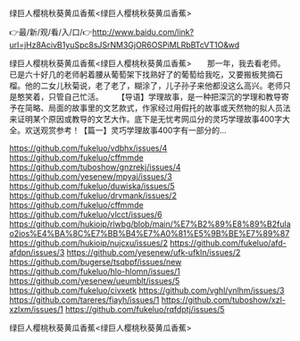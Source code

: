 绿巨人樱桃秋葵黄瓜香蕉<绿巨人樱桃秋葵黄瓜香蕉>

👉最/新/观/看/入/口/👉http://www.baidu.com/link?url=jHz8AcivB1yuSpc8sJSrNM3GjOR6OSPiMLRbBTcVT1O&wd

绿巨人樱桃秋葵黄瓜香蕉<绿巨人樱桃秋葵黄瓜香蕉>　　那一年，我去看老师。已是六十好几的老师躬着腰从葡萄架下找熟好了的葡萄给我吃，又要搬板凳摘石榴。他的二女儿秋菊说，老了老了，糊涂了，儿子孙子来他都没这么高兴。老师只是憨笑着，只管自己忙活。
　　【导语】学理故事，是一种把深沉的学理和教导寄予在简略、局面的故事里的文艺款式，作家经过用假托的故事或天然物的拟人员法来证明某个原因或教导的文艺大作。底下是无忧考网瓜分的灵巧学理故事400字大全。欢送观赏参考！【篇一】灵巧学理故事400字有一部分的...


https://github.com/fukeluo/vdbhx/issues/4
https://github.com/fukeluo/cffmmde
https://github.com/tuboshow/gnzrekj/issues/4
https://github.com/yesenew/mpyaj/issues/3
https://github.com/fukeluo/duwiska/issues/5
https://github.com/fukeluo/drvmank/issues/2
https://github.com/fukeluo/cffmmde
https://github.com/fukeluo/vlcct/issues/6
https://github.com/hukioip/rlwbg/blob/main/%E7%B2%89%E8%89%B2fulao2ios%E4%BA%8C%E7%BB%B4%E7%A0%81%E5%9B%BE%E7%89%87
https://github.com/hukioip/nujcxu/issues/2
https://github.com/fukeluo/afd-afdpn/issues/3
https://github.com/yesenew/ufk-ufkln/issues/2
https://github.com/bugerse/tsqbpf/issues/new
https://github.com/fukeluo/hlo-hlomn/issues/1
https://github.com/yesenew/ueumblt/issues/5
https://github.com/fukeluo/civxetk
https://github.com/vghl/ynlhm/issues/3
https://github.com/tareres/fiayh/issues/1
https://github.com/tuboshow/xzl-xzlxm/issues/1
https://github.com/fukeluo/rqfdptj/issues/5

绿巨人樱桃秋葵黄瓜香蕉&lt;绿巨人樱桃秋葵黄瓜香蕉>
